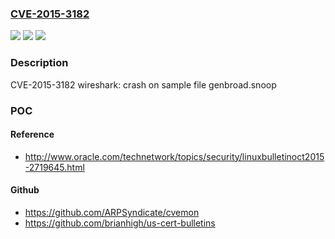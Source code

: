 ### [CVE-2015-3182](https://cve.mitre.org/cgi-bin/cvename.cgi?name=CVE-2015-3182)
![](https://img.shields.io/static/v1?label=Product&message=Red%20Hat%20Enterprise%20Linux%207&color=blue)
![](https://img.shields.io/static/v1?label=Version&message=!%200%3A1.10.14-7.el7%20&color=brighgreen)
![](https://img.shields.io/static/v1?label=Vulnerability&message=Incorrect%20Type%20Conversion%20or%20Cast&color=brighgreen)

### Description

CVE-2015-3182 wireshark: crash on sample file genbroad.snoop

### POC

#### Reference
- http://www.oracle.com/technetwork/topics/security/linuxbulletinoct2015-2719645.html

#### Github
- https://github.com/ARPSyndicate/cvemon
- https://github.com/brianhigh/us-cert-bulletins

